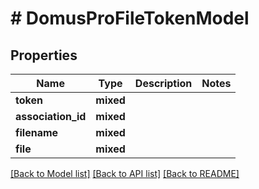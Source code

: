 # # DomusProFileTokenModel

## Properties

Name | Type | Description | Notes
------------ | ------------- | ------------- | -------------
**token** | **mixed** |  |
**association_id** | **mixed** |  |
**filename** | **mixed** |  |
**file** | **mixed** |  |

[[Back to Model list]](../../README.md#models) [[Back to API list]](../../README.md#endpoints) [[Back to README]](../../README.md)
